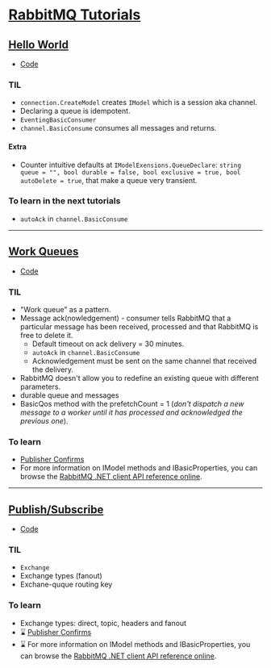 # [RabbitMQ Tutorials](https://www.rabbitmq.com/getstarted.html)

## [Hello World](https://www.rabbitmq.com/tutorials/tutorial-one-dotnet.html)
* [Code](./HelloWorld)

### TIL
* `connection.CreateModel` creates `IModel` which is a session aka channel.
* Declaring a queue is idempotent.
* `EventingBasicConsumer`
* `channel.BasicConsume` consumes all messages and returns.

#### Extra
* Counter intuitive defaults at `IModelExensions.QueueDeclare`: `string queue = "", bool durable = false, bool exclusive = true, bool autoDelete = true`, that make a queue very transient.

### To learn in the next tutorials
* `autoAck` in `channel.BasicConsume`

---

## [Work Queues](https://www.rabbitmq.com/tutorials/tutorial-two-dotnet.html)
* [Code](./WorkQueues)

### TIL
* "Work queue" as a pattern.
* Message ack(nowledgement) - consumer tells RabbitMQ that a particular message has been received, processed and that RabbitMQ is free to delete it.
  * Default timeout on ack delivery = 30 minutes.
  * `autoAck` in `channel.BasicConsume`
  * Acknowledgement must be sent on the same channel that received the delivery.
* RabbitMQ doesn't allow you to redefine an existing queue with different parameters.
* durable queue and messages
* BasicQos method with the prefetchCount = 1 (*don't dispatch a new message to a worker until it has processed and acknowledged the previous one*).

### To learn
* [Publisher Confirms](https://www.rabbitmq.com/confirms.html)
* For more information on IModel methods and IBasicProperties, you can browse the [RabbitMQ .NET client API reference online](https://rabbitmq.github.io/rabbitmq-dotnet-client/api/RabbitMQ.Client.html).

---

## [Publish/Subscribe](https://www.rabbitmq.com/tutorials/tutorial-three-dotnet.html)
* [Code](./PublishSubscribe)

### TIL
* `Exchange`
* Exchange types (fanout)
* Exchane-quque routing key

### To learn
* Exchange types: direct, topic, headers and fanout
* ⌛ [Publisher Confirms](https://www.rabbitmq.com/confirms.html)
* ⌛ For more information on IModel methods and IBasicProperties, you can browse the [RabbitMQ .NET client API reference online](https://rabbitmq.github.io/rabbitmq-dotnet-client/api/RabbitMQ.Client.html).


